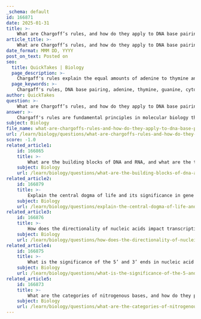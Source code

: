 ```yaml
---
_schema: default
id: 166871
date: 2025-01-31
title: >-
    What are Chargoff’s rules, and how do they apply to DNA base pairing?
article_title: >-
    What are Chargoff’s rules, and how do they apply to DNA base pairing?
date_format: MMM DD, YYYY
post_on_text: Posted on
seo:
  title: QuickTakes | Biology
  page_description: >-
    Chargaff's rules explain the equal amounts of adenine to thymine and guanine to cytosine in DNA, crucial for understanding DNA base pairing and its role in the stability of the double helix.
  page_keywords: >-
    Chargaff's rules, DNA base pairing, adenine, thymine, guanine, cytosine, hydrogen bonding, complementary base pairing, DNA structure, molecular biology, DNA sequencing
author: QuickTakes
question: >-
    What are Chargoff’s rules, and how do they apply to DNA base pairing?
answer: >-
    Chargaff's rules are fundamental principles in molecular biology that describe the base composition of DNA. Specifically, these rules state that in any given DNA molecule, the amount of adenine (A) is equal to the amount of thymine (T), and the amount of guanine (G) is equal to the amount of cytosine (C). This can be summarized as:\n\n- %A = %T\n- %G = %C\n\nThese relationships arise from the specific hydrogen bonding that occurs during complementary base pairing, where adenine pairs with thymine (or uracil in RNA) and guanine pairs with cytosine. This pairing is crucial for the stability and integrity of the DNA double helix structure.\n\nChargaff's rules are particularly useful for predicting the sequence of a complementary DNA strand. For example, if you know the percentage of adenine in a DNA sample, you can infer the percentage of thymine, and similarly for guanine and cytosine. This is important in various applications, including DNA sequencing and understanding genetic information.\n\nIn summary, Chargaff's rules highlight the complementary nature of DNA base pairing and provide a quantitative framework for understanding the relationships between the different nitrogenous bases in DNA.
subject: Biology
file_name: what-are-chargoffs-rules-and-how-do-they-apply-to-dna-base-pairing.md
url: /learn/biology/questions/what-are-chargoffs-rules-and-how-do-they-apply-to-dna-base-pairing
score: -1.0
related_article1:
    id: 166865
    title: >-
        What are the building blocks of DNA and RNA, and what are the types of pentose sugars involved?
    subject: Biology
    url: /learn/biology/questions/what-are-the-building-blocks-of-dna-and-rna-and-what-are-the-types-of-pentose-sugars-involved
related_article2:
    id: 166879
    title: >-
        Explain the central dogma of life and its significance in gene expression and cellular function.
    subject: Biology
    url: /learn/biology/questions/explain-the-central-dogma-of-life-and-its-significance-in-gene-expression-and-cellular-function
related_article3:
    id: 166876
    title: >-
        How does the directionality of nucleic acids impact transcription and replication?
    subject: Biology
    url: /learn/biology/questions/how-does-the-directionality-of-nucleic-acids-impact-transcription-and-replication
related_article4:
    id: 166875
    title: >-
        What is the significance of the 5’ and 3’ ends in nucleic acid synthesis?
    subject: Biology
    url: /learn/biology/questions/what-is-the-significance-of-the-5-and-3-ends-in-nucleic-acid-synthesis
related_article5:
    id: 166873
    title: >-
        What are the categories of nitrogenous bases, and how do they pair specifically in DNA and RNA?
    subject: Biology
    url: /learn/biology/questions/what-are-the-categories-of-nitrogenous-bases-and-how-do-they-pair-specifically-in-dna-and-rna
---
```


&nbsp;